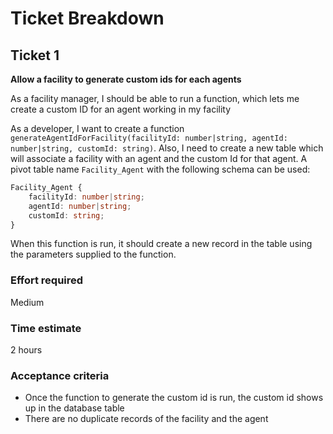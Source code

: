 # Ticket Breakdown
## Ticket 1
**Allow a facility to generate custom ids for each agents**

As a facility manager, I should be able to run a function, which lets me create a custom ID for an agent working in my facility

As a developer, I want to create a function `generateAgentIdForFacility(facilityId: number|string, agentId: number|string, customId: string)`. Also, I need to create a new table which will associate a facility with an agent and the custom Id for that agent. A pivot table name `Facility_Agent` with the following schema can be used:
```ts
Facility_Agent {
    facilityId: number|string;
    agentId: number|string;
    customId: string;
}
```
When this function is run, it should create a new record in the table using the parameters supplied to the function.

### Effort required
Medium

### Time estimate
2 hours

### Acceptance criteria
- Once the function to generate the custom id is run, the custom id shows up in the database table
- There are no duplicate records of the facility and the agent
